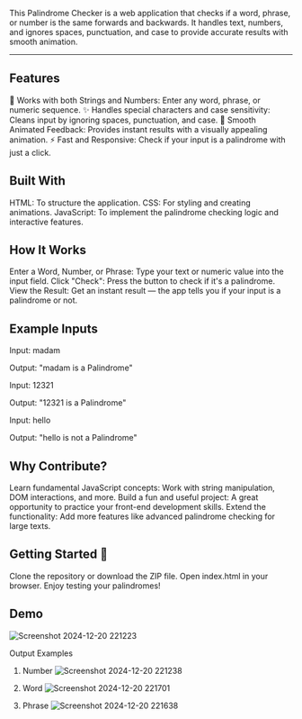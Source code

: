 This Palindrome Checker is a web application that checks if a word, phrase, or number is the same forwards and backwards. It handles text, numbers, and ignores spaces, punctuation, and case to provide accurate results with smooth animation.

---
Features
---
🔄 Works with both Strings and Numbers: Enter any word, phrase, or numeric sequence.
✨ Handles special characters and case sensitivity: Cleans input by ignoring spaces, punctuation, and case.
🎨 Smooth Animated Feedback: Provides instant results with a visually appealing animation.
⚡ Fast and Responsive: Check if your input is a palindrome with just a click.

Built With
---
HTML: To structure the application.
CSS: For styling and creating animations.
JavaScript: To implement the palindrome checking logic and interactive features.

How It Works
---
Enter a Word, Number, or Phrase: Type your text or numeric value into the input field.
Click "Check": Press the button to check if it's a palindrome.
View the Result: Get an instant result — the app tells you if your input is a palindrome or not.

Example Inputs
---
Input: madam

Output: "madam is a Palindrome"


Input: 12321

Output: "12321 is a Palindrome"


Input: hello

Output: "hello is not a Palindrome"



Why Contribute?
---
Learn fundamental JavaScript concepts: Work with string manipulation, DOM interactions, and more.
Build a fun and useful project: A great opportunity to practice your front-end development skills.
Extend the functionality: Add more features like advanced palindrome checking for large texts.

Getting Started 🚀
---
Clone the repository or download the ZIP file.
Open index.html in your browser.
Enjoy testing your palindromes!

Demo
---
![Screenshot 2024-12-20 221223](https://github.com/user-attachments/assets/05ed51e0-1a0d-4d97-bdc2-c280dd423aff)

Output Examples
1. Number
![Screenshot 2024-12-20 221238](https://github.com/user-attachments/assets/a3c00fba-3ed2-4126-bf40-37d2daee2509)

2. Word
![Screenshot 2024-12-20 221701](https://github.com/user-attachments/assets/25d2956d-2962-4c2e-91d3-7ee2c702fcd7)

3. Phrase
![Screenshot 2024-12-20 221638](https://github.com/user-attachments/assets/3d3b7820-bca6-447c-a279-4da84b85d89c)

